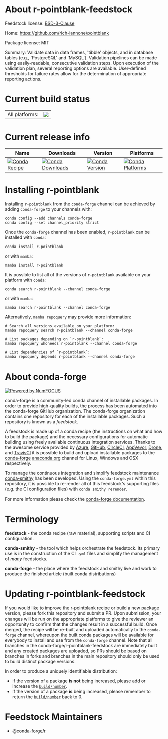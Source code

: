 About r-pointblank-feedstock
============================

Feedstock license: [BSD-3-Clause](https://github.com/conda-forge/r-pointblank-feedstock/blob/main/LICENSE.txt)

Home: https://github.com/rich-iannone/pointblank

Package license: MIT

Summary: Validate data in data frames, 'tibble' objects, and in database tables (e.g., 'PostgreSQL' and 'MySQL'). Validation pipelines can be made using easily-readable, consecutive validation steps. Upon execution of the validation plan, several reporting options are available. User-defined thresholds for failure rates allow for the determination of appropriate reporting actions.

Current build status
====================


<table><tr><td>All platforms:</td>
    <td>
      <a href="https://dev.azure.com/conda-forge/feedstock-builds/_build/latest?definitionId=10840&branchName=main">
        <img src="https://dev.azure.com/conda-forge/feedstock-builds/_apis/build/status/r-pointblank-feedstock?branchName=main">
      </a>
    </td>
  </tr>
</table>

Current release info
====================

| Name | Downloads | Version | Platforms |
| --- | --- | --- | --- |
| [![Conda Recipe](https://img.shields.io/badge/recipe-r--pointblank-green.svg)](https://anaconda.org/conda-forge/r-pointblank) | [![Conda Downloads](https://img.shields.io/conda/dn/conda-forge/r-pointblank.svg)](https://anaconda.org/conda-forge/r-pointblank) | [![Conda Version](https://img.shields.io/conda/vn/conda-forge/r-pointblank.svg)](https://anaconda.org/conda-forge/r-pointblank) | [![Conda Platforms](https://img.shields.io/conda/pn/conda-forge/r-pointblank.svg)](https://anaconda.org/conda-forge/r-pointblank) |

Installing r-pointblank
=======================

Installing `r-pointblank` from the `conda-forge` channel can be achieved by adding `conda-forge` to your channels with:

```
conda config --add channels conda-forge
conda config --set channel_priority strict
```

Once the `conda-forge` channel has been enabled, `r-pointblank` can be installed with `conda`:

```
conda install r-pointblank
```

or with `mamba`:

```
mamba install r-pointblank
```

It is possible to list all of the versions of `r-pointblank` available on your platform with `conda`:

```
conda search r-pointblank --channel conda-forge
```

or with `mamba`:

```
mamba search r-pointblank --channel conda-forge
```

Alternatively, `mamba repoquery` may provide more information:

```
# Search all versions available on your platform:
mamba repoquery search r-pointblank --channel conda-forge

# List packages depending on `r-pointblank`:
mamba repoquery whoneeds r-pointblank --channel conda-forge

# List dependencies of `r-pointblank`:
mamba repoquery depends r-pointblank --channel conda-forge
```


About conda-forge
=================

[![Powered by
NumFOCUS](https://img.shields.io/badge/powered%20by-NumFOCUS-orange.svg?style=flat&colorA=E1523D&colorB=007D8A)](https://numfocus.org)

conda-forge is a community-led conda channel of installable packages.
In order to provide high-quality builds, the process has been automated into the
conda-forge GitHub organization. The conda-forge organization contains one repository
for each of the installable packages. Such a repository is known as a *feedstock*.

A feedstock is made up of a conda recipe (the instructions on what and how to build
the package) and the necessary configurations for automatic building using freely
available continuous integration services. Thanks to the awesome service provided by
[Azure](https://azure.microsoft.com/en-us/services/devops/), [GitHub](https://github.com/),
[CircleCI](https://circleci.com/), [AppVeyor](https://www.appveyor.com/),
[Drone](https://cloud.drone.io/welcome), and [TravisCI](https://travis-ci.com/)
it is possible to build and upload installable packages to the
[conda-forge](https://anaconda.org/conda-forge) [anaconda.org](https://anaconda.org/)
channel for Linux, Windows and OSX respectively.

To manage the continuous integration and simplify feedstock maintenance
[conda-smithy](https://github.com/conda-forge/conda-smithy) has been developed.
Using the ``conda-forge.yml`` within this repository, it is possible to re-render all of
this feedstock's supporting files (e.g. the CI configuration files) with ``conda smithy rerender``.

For more information please check the [conda-forge documentation](https://conda-forge.org/docs/).

Terminology
===========

**feedstock** - the conda recipe (raw material), supporting scripts and CI configuration.

**conda-smithy** - the tool which helps orchestrate the feedstock.
                   Its primary use is in the construction of the CI ``.yml`` files
                   and simplify the management of *many* feedstocks.

**conda-forge** - the place where the feedstock and smithy live and work to
                  produce the finished article (built conda distributions)


Updating r-pointblank-feedstock
===============================

If you would like to improve the r-pointblank recipe or build a new
package version, please fork this repository and submit a PR. Upon submission,
your changes will be run on the appropriate platforms to give the reviewer an
opportunity to confirm that the changes result in a successful build. Once
merged, the recipe will be re-built and uploaded automatically to the
`conda-forge` channel, whereupon the built conda packages will be available for
everybody to install and use from the `conda-forge` channel.
Note that all branches in the conda-forge/r-pointblank-feedstock are
immediately built and any created packages are uploaded, so PRs should be based
on branches in forks and branches in the main repository should only be used to
build distinct package versions.

In order to produce a uniquely identifiable distribution:
 * If the version of a package **is not** being increased, please add or increase
   the [``build/number``](https://docs.conda.io/projects/conda-build/en/latest/resources/define-metadata.html#build-number-and-string).
 * If the version of a package **is** being increased, please remember to return
   the [``build/number``](https://docs.conda.io/projects/conda-build/en/latest/resources/define-metadata.html#build-number-and-string)
   back to 0.

Feedstock Maintainers
=====================

* [@conda-forge/r](https://github.com/orgs/conda-forge/teams/r/)

